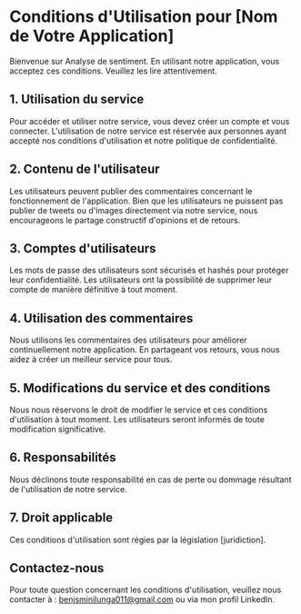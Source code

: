 # Conditions d'Utilisation pour [Nom de Votre Application]

Bienvenue sur Analyse de sentiment. En utilisant notre application, vous acceptez ces conditions. Veuillez les lire attentivement.

## 1. Utilisation du service

Pour accéder et utiliser notre service, vous devez créer un compte et vous connecter. L'utilisation de notre service est réservée aux personnes ayant accepté nos conditions d'utilisation et notre politique de confidentialité.

## 2. Contenu de l'utilisateur

Les utilisateurs peuvent publier des commentaires concernant le fonctionnement de l'application. Bien que les utilisateurs ne puissent pas publier de tweets ou d'images directement via notre service, nous encourageons le partage constructif d'opinions et de retours.

## 3. Comptes d'utilisateurs

Les mots de passe des utilisateurs sont sécurisés et hashés pour protéger leur confidentialité. Les utilisateurs ont la possibilité de supprimer leur compte de manière définitive à tout moment.

## 4. Utilisation des commentaires

Nous utilisons les commentaires des utilisateurs pour améliorer continuellement notre application. En partageant vos retours, vous nous aidez à créer un meilleur service pour tous.

## 5. Modifications du service et des conditions

Nous nous réservons le droit de modifier le service et ces conditions d'utilisation à tout moment. Les utilisateurs seront informés de toute modification significative.

## 6. Responsabilités

Nous déclinons toute responsabilité en cas de perte ou dommage résultant de l'utilisation de notre service.

## 7. Droit applicable

Ces conditions d'utilisation sont régies par la législation [juridiction].

## Contactez-nous

Pour toute question concernant les conditions d'utilisation, veuillez nous contacter à : benjsminilunga011@gmail.com ou via mon profil LinkedIn.

